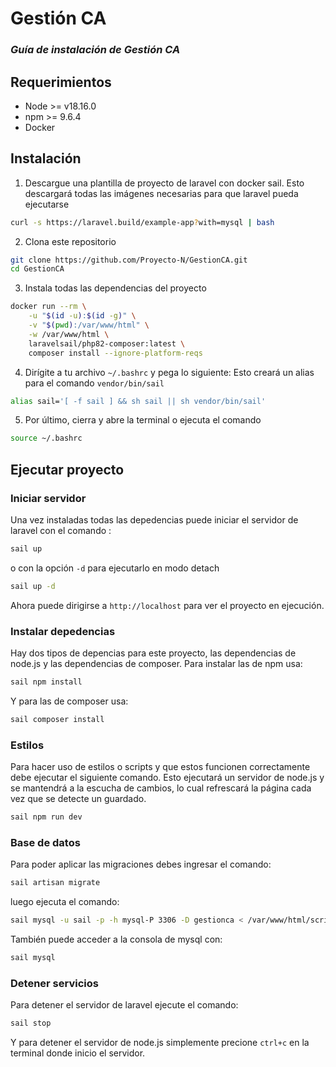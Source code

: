 # Gestión CA
### _Guía de instalación de Gestión CA_

## Requerimientos
- Node >= v18.16.0
- npm >= 9.6.4
- Docker

## Instalación
1. Descargue una plantilla de proyecto de laravel con docker sail. Esto descargará todas las imágenes necesarias para que laravel pueda ejecutarse
```sh
curl -s https://laravel.build/example-app?with=mysql | bash 
```
2. Clona este repositorio
```sh
git clone https://github.com/Proyecto-N/GestionCA.git
cd GestionCA
```
3. Instala todas las dependencias del proyecto
```sh
docker run --rm \
    -u "$(id -u):$(id -g)" \
    -v "$(pwd):/var/www/html" \
    -w /var/www/html \
    laravelsail/php82-composer:latest \
    composer install --ignore-platform-reqs
```
4. Dirígite a tu archivo `~/.bashrc` y pega lo siguiente:
Esto creará un alias para el comando `vendor/bin/sail`
```sh
alias sail='[ -f sail ] && sh sail || sh vendor/bin/sail'
```
5. Por último, cierra y abre la terminal o ejecuta el comando
```sh
source ~/.bashrc
```
## Ejecutar proyecto
### Iniciar servidor
Una vez instaladas todas las depedencias puede iniciar el servidor de laravel con el comando :
```sh
sail up
```
o con la opción `-d` para ejecutarlo en modo detach
```sh
sail up -d
```
Ahora puede dirigirse a `http://localhost` para ver el proyecto en ejecución.

### Instalar depedencias
Hay dos tipos de depencias para este proyecto, las dependencias de node.js y las dependencias de composer. Para instalar las de npm usa:
```sh
sail npm install
```

Y para las de composer usa:
```sh
sail composer install
```

### Estilos
Para hacer uso de estilos o scripts y que estos funcionen correctamente debe ejecutar el siguiente comando. Esto ejecutará un servidor de node.js y se mantendrá a la escucha de cambios, lo cual refrescará la página cada vez que se detecte un guardado.
```sh
sail npm run dev
```

### Base de datos
Para poder aplicar las migraciones debes ingresar el comando:
```sh
sail artisan migrate
```
luego ejecuta el comando:
```sh
sail mysql -u sail -p -h mysql-P 3306 -D gestionca < /var/www/html/scripts/create_users.sql
```
También puede acceder a la consola de mysql con:
```sh
sail mysql
```

### Detener servicios
Para detener el servidor de laravel ejecute el comando:
```sh
sail stop
```
Y para detener el servidor de node.js simplemente precione `ctrl+c` en la terminal donde inicio el servidor.
